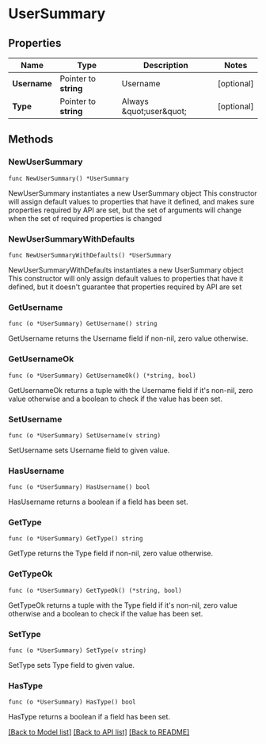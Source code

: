 # UserSummary

## Properties

Name | Type | Description | Notes
------------ | ------------- | ------------- | -------------
**Username** | Pointer to **string** | Username | [optional] 
**Type** | Pointer to **string** | Always \&quot;user\&quot; | [optional] 

## Methods

### NewUserSummary

`func NewUserSummary() *UserSummary`

NewUserSummary instantiates a new UserSummary object
This constructor will assign default values to properties that have it defined,
and makes sure properties required by API are set, but the set of arguments
will change when the set of required properties is changed

### NewUserSummaryWithDefaults

`func NewUserSummaryWithDefaults() *UserSummary`

NewUserSummaryWithDefaults instantiates a new UserSummary object
This constructor will only assign default values to properties that have it defined,
but it doesn't guarantee that properties required by API are set

### GetUsername

`func (o *UserSummary) GetUsername() string`

GetUsername returns the Username field if non-nil, zero value otherwise.

### GetUsernameOk

`func (o *UserSummary) GetUsernameOk() (*string, bool)`

GetUsernameOk returns a tuple with the Username field if it's non-nil, zero value otherwise
and a boolean to check if the value has been set.

### SetUsername

`func (o *UserSummary) SetUsername(v string)`

SetUsername sets Username field to given value.

### HasUsername

`func (o *UserSummary) HasUsername() bool`

HasUsername returns a boolean if a field has been set.

### GetType

`func (o *UserSummary) GetType() string`

GetType returns the Type field if non-nil, zero value otherwise.

### GetTypeOk

`func (o *UserSummary) GetTypeOk() (*string, bool)`

GetTypeOk returns a tuple with the Type field if it's non-nil, zero value otherwise
and a boolean to check if the value has been set.

### SetType

`func (o *UserSummary) SetType(v string)`

SetType sets Type field to given value.

### HasType

`func (o *UserSummary) HasType() bool`

HasType returns a boolean if a field has been set.


[[Back to Model list]](../README.md#documentation-for-models) [[Back to API list]](../README.md#documentation-for-api-endpoints) [[Back to README]](../README.md)


